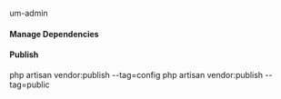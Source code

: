 um-admin


#### Manage Dependencies




#### Publish 

php artisan vendor:publish --tag=config
php artisan vendor:publish --tag=public